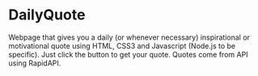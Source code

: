 # DailyQuote

Webpage that gives you a daily (or whenever necessary) inspirational or motivational quote using HTML, CSS3 and Javascript (Node.js to be specific).  Just click the button to get your quote. 
Quotes come from API using RapidAPI.
